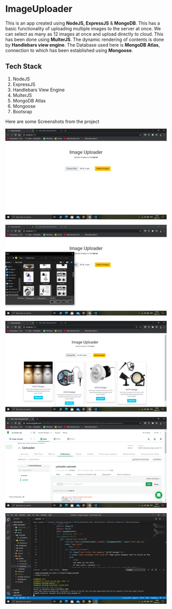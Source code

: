 # ImageUploader

This is an app created using **NodeJS, ExpressJS** & **MongoDB**. This has a basic functionality of uploading multiple images to the server at once.
We can select as many as 12 images at once and upload directly to cloud. This has been done using **MulterJS**. The dynamic rendering of contents is done by **Handlebars view engine**.
The Database used here is **MongoDB Atlas**, connection to which has been established using **Mongoose**. 

## Tech Stack

1. NodeJS
2. ExpressJS
3. Handlebars View Engine
4. MulterJS
5. MongoDB Atlas
6. Mongoose
7. Bootsrap

Here are some Screenshots from the project

![Screenshot_1](Screenshots/Screenshot_2.png)

![Screenshot_2](Screenshots/Screenshot_3.png)

![Screenshot_3](Screenshots/Screenshot_4.png)

![Screenshot_4](Screenshots/Screenshot_1.png)

![Screenshot_5](Screenshots/Screenshot_5.png)

